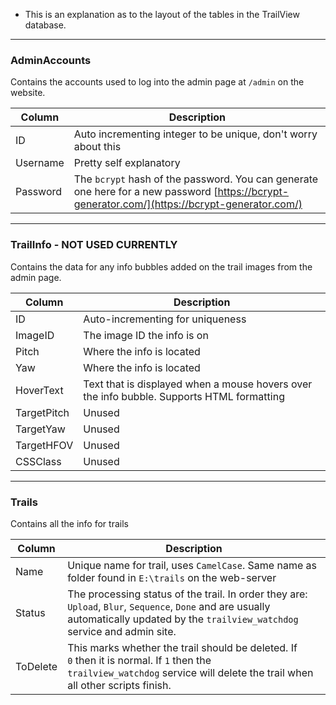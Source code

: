 * This is an explanation as to the layout of the tables in the TrailView database.

---

### AdminAccounts

Contains the accounts used to log into the admin page at `/admin` on the website.

| Column   | Description                                                                                                                                    |
| -------- | ---------------------------------------------------------------------------------------------------------------------------------------------- |
| ID       | Auto incrementing integer to be unique, don't worry about this                                                                                 |
| Username | Pretty self explanatory                                                                                                                        |
| Password | The `bcrypt` hash of the password. You can generate one here for a new password [https://bcrypt-generator.com/](https://bcrypt-generator.com/) |

---

### TrailInfo - NOT USED CURRENTLY

Contains the data for any info bubbles added on the trail images from the admin page.

| Column      | Description                                                                               |
| ----------- | ----------------------------------------------------------------------------------------- |
| ID          | Auto-incrementing for uniqueness                                                          |
| ImageID     | The image ID the info is on                                                               |
| Pitch       | Where the info is located                                                                 |
| Yaw         | Where the info is located                                                                 |
| HoverText   | Text that is displayed when a mouse hovers over the info bubble. Supports HTML formatting |
| TargetPitch | Unused                                                                                    |
| TargetYaw   | Unused                                                                                    |
| TargetHFOV  | Unused                                                                                    |
| CSSClass    | Unused                                                                                    |

---

### Trails

Contains all the info for trails

| Column   | Description                                                                                                                                                                           |
| -------- | ------------------------------------------------------------------------------------------------------------------------------------------------------------------------------------- |
| Name     | Unique name for trail, uses `CamelCase`. Same name as folder found in `E:\trails` on the web-server                                                                                   |
| Status   | The processing status of the trail. In order they are: `Upload`, `Blur`, `Sequence`, `Done` and are usually automatically updated by the `trailview_watchdog` service and admin site. |
| ToDelete | This marks whether the trail should be deleted. If `0` then it is normal. If `1` then the `trailview_watchdog` service will delete the trail when all other scripts finish.           |
